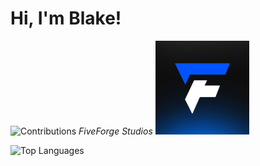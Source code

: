 # Hi, I'm Blake!


![Contributions](https://github-readme-streak-stats.herokuapp.com/?user=blakeayye&theme=radical)
*FiveForge Studios* 
<img src="fiveforge_avatar.png" alt="Fiveforge Studios" width="150" /> 

![Top Languages](https://github-readme-stats.vercel.app/api/top-langs/?username=blakeayye&layout=compact)


